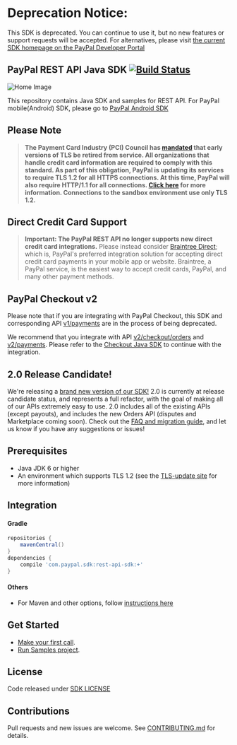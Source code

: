 # Deprecation Notice:
This SDK is deprecated. You can continue to use it, but no new features or support requests will be accepted.
For alternatives, please visit [the current SDK homepage on the PayPal Developer Portal](https://developer.paypal.com/docs/api/rest-sdks/)

## PayPal REST API Java SDK [![Build Status](https://travis-ci.org/paypal/PayPal-Java-SDK.svg?branch=master)](https://travis-ci.org/paypal/PayPal-Java-SDK)

![Home Image](https://raw.githubusercontent.com/wiki/paypal/PayPal-Java-SDK/images/homepage.jpg)

This repository contains Java SDK and samples for REST API. For PayPal mobile(Android) SDK, please go to [PayPal Android SDK](https://github.com/paypal/PayPal-Android-SDK)

## Please Note
> **The Payment Card Industry (PCI) Council has [mandated](http://blog.pcisecuritystandards.org/migrating-from-ssl-and-early-tls) that early versions of TLS be retired from service.  All organizations that handle credit card information are required to comply with this standard. As part of this obligation, PayPal is updating its services to require TLS 1.2 for all HTTPS connections. At this time, PayPal will also require HTTP/1.1 for all connections. [Click here](https://github.com/paypal/tls-update) for more information. Connections to the sandbox environment use only TLS 1.2.**

## Direct Credit Card Support
> **Important: The PayPal REST API no longer supports new direct credit card integrations.**  Please instead consider [Braintree Direct](https://www.braintreepayments.com/products/braintree-direct); which is, PayPal's preferred integration solution for accepting direct credit card payments in your mobile app or website. Braintree, a PayPal service, is the easiest way to accept credit cards, PayPal, and many other payment methods.

## PayPal Checkout v2
Please note that if you are integrating with PayPal Checkout, this SDK and corresponding API [v1/payments](https://developer.paypal.com/docs/api/payments/v1/) are in the process of being deprecated.

We recommend that you integrate with API [v2/checkout/orders](https://developer.paypal.com/docs/api/orders/v2/) and [v2/payments](https://developer.paypal.com/docs/api/payments/v2/). Please refer to the [Checkout Java SDK](https://github.com/paypal/Checkout-Java-SDK) to continue with the integration.

## 2.0 Release Candidate!
We're releasing a [brand new version of our SDK!](https://github.com/paypal/PayPal-Java-SDK/tree/2.0-beta) 2.0 is currently at release candidate status, and represents a full refactor, with the goal of making all of our APIs extremely easy to use. 2.0 includes all of the existing APIs (except payouts), and includes the new Orders API (disputes and Marketplace coming soon). Check out the [FAQ and migration guide](https://github.com/paypal/PayPal-java-SDK/tree/2.0-beta/docs), and let us know if you have any suggestions or issues!

## Prerequisites
* Java JDK 6 or higher
* An environment which supports TLS 1.2 (see the [TLS-update site](https://github.com/paypal/TLS-update#java) for more information)

## Integration

#### Gradle
```gradle
repositories {
	mavenCentral()
}
dependencies {
	compile 'com.paypal.sdk:rest-api-sdk:+'
}
```
#### Others
- For Maven and other options, follow [instructions here](https://github.com/paypal/PayPal-Java-SDK/wiki/Installation)

## Get Started
- [Make your first call](https://github.com/paypal/PayPal-Java-SDK/wiki/Making-First-Call).
- [Run Samples project](rest-api-sample).

License
--------------------
Code released under [SDK LICENSE](LICENSE)

Contributions
--------------------
Pull requests and new issues are welcome. See [CONTRIBUTING.md](CONTRIBUTING.md) for details.
